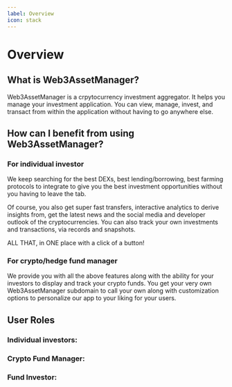 ```yaml
---
label: Overview
icon: stack
---
```


# Overview

## What is Web3AssetManager? 

Web3AssetManager is a crpytocurrency investment aggregator. It helps you manage your investment application. You can view, manage, invest, and transact from within the application without having to go anywhere else.

## How can I benefit from using Web3AssetManager?

### For individual investor

We keep searching for the best DEXs, best lending/borrowing, best farming protocols to integrate to give you the best investment opportunities without you having to leave the tab. 

Of course, you also get super fast transfers, interactive analytics to derive insights from, get the latest news and the social media and developer outlook of the cryptocurrencies. You can also track your own investments and transactions, via records and snapshots. 

ALL THAT, in ONE place with a click of a button! 

### For crypto/hedge fund manager 
We provide you with all the above features along with the ability for your investors to display and track your crypto funds. You get your very own Web3AssetManager subdomain to call your own along with customization options to personalize our app to your liking for your users. 

## User Roles

### Individual investors: 
### Crypto Fund Manager: 
### Fund Investor: 

